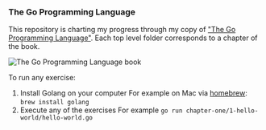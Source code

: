 ### The Go Programming Language
This repository is charting my progress through my copy of ["The Go Programming Language"](https://www.amazon.com/Programming-Language-Addison-Wesley-Professional-Computing/dp/0134190440).  Each top level folder corresponds to a chapter of the book.


![The Go Programming Language book](https://paika.tech/assets/projects/golang-book.jpg)


To run any exercise:
1.  Install Golang on your computer
For example on Mac via [homebrew](https://brew.sh/):
`brew install golang`
2.  Execute any of the exercises
For example `go run chapter-one/1-hello-world/hello-world.go`